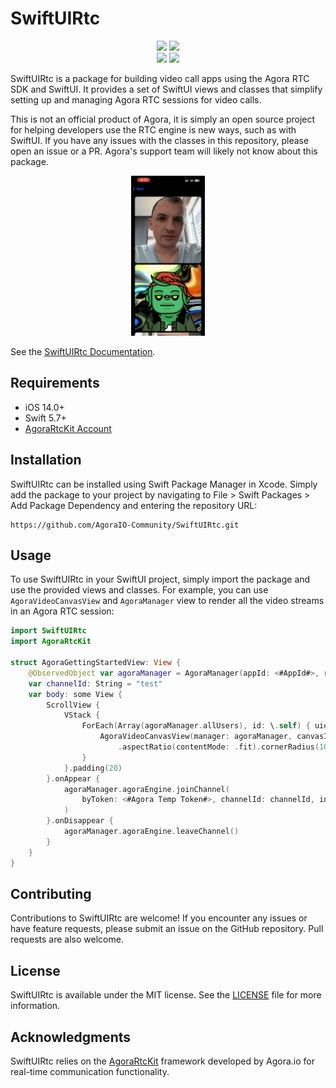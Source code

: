 # SwiftUIRtc

<p align="center">
    <img src="https://img.shields.io/endpoint?url=https%3A%2F%2Fswiftpackageindex.com%2Fapi%2Fpackages%2FAgoraIO-Community%2FSwiftUIRtc%2Fbadge%3Ftype%3Dswift-versions" />
    <img src="https://img.shields.io/endpoint?url=https%3A%2F%2Fswiftpackageindex.com%2Fapi%2Fpackages%2FAgoraIO-Community%2FSwiftUIRtc%2Fbadge%3Ftype%3Dplatforms" /><br/>
    <a href="https://agoraio-community.github.io/SwiftUIRtc/"><img src="https://github.com/AgoraIO-Community/SwiftUIRtc/actions/workflows/deploy_docs.yml/badge.svg"/></a>
    <img src="https://github.com/AgoraIO-Community/SwiftUIRtc/actions/workflows/swiftbuild.yml/badge.svg"/>
</p>


SwiftUIRtc is a package for building video call apps using the Agora RTC SDK and SwiftUI. It provides a set of SwiftUI views and classes that simplify setting up and managing Agora RTC sessions for video calls.

This is not an official product of Agora, it is simply an open source project for helping developers use the RTC engine is new ways, such as with SwiftUI. If you have any issues with the classes in this repository, please open an issue or a PR. Agora's support team will likely not know about this package.

<p align="center">
    <img style="max-height:256px" src="Sources/SwiftUIRtc/SwiftUIRtc.docc/Resources/scrolling_videos_view.gif"/>
</p>

See the [SwiftUIRtc Documentation](https://agoraio-community.github.io/SwiftUIRtc/).


## Requirements

- iOS 14.0+
- Swift 5.7+
- [AgoraRtcKit Account](https://console.agora.io)

## Installation

SwiftUIRtc can be installed using Swift Package Manager in Xcode. Simply add the package to your project by navigating to File > Swift Packages > Add Package Dependency and entering the repository URL:

```text
https://github.com/AgoraIO-Community/SwiftUIRtc.git
```

## Usage

To use SwiftUIRtc in your SwiftUI project, simply import the package and use the provided views and classes. For example, you can use `AgoraVideoCanvasView` and `AgoraManager` view to render all the video streams in an Agora RTC session:

```swift
import SwiftUIRtc
import AgoraRtcKit

struct AgoraGettingStartedView: View {
    @ObservedObject var agoraManager = AgoraManager(appId: <#AppId#>, role: .broadcaster)
    var channelId: String = "test"
    var body: some View {
        ScrollView {
            VStack {
                ForEach(Array(agoraManager.allUsers), id: \.self) { uid in
                    AgoraVideoCanvasView(manager: agoraManager, canvasId: .userId(uid))
                        .aspectRatio(contentMode: .fit).cornerRadius(10)
                }
            }.padding(20)
        }.onAppear {
            agoraManager.agoraEngine.joinChannel(
                byToken: <#Agora Temp Token#>, channelId: channelId, info: nil, uid: 0
            )
        }.onDisappear {
            agoraManager.agoraEngine.leaveChannel()
        }
    }
}
```

## Contributing

Contributions to SwiftUIRtc are welcome! If you encounter any issues or have feature requests, please submit an issue on the GitHub repository. Pull requests are also welcome.

## License

SwiftUIRtc is available under the MIT license. See the [LICENSE](LICENSE) file for more information.

## Acknowledgments

SwiftUIRtc relies on the [AgoraRtcKit](https://github.com/AgoraIO/AgoraRtcEngine_iOS) framework developed by Agora.io for real-time communication functionality.
